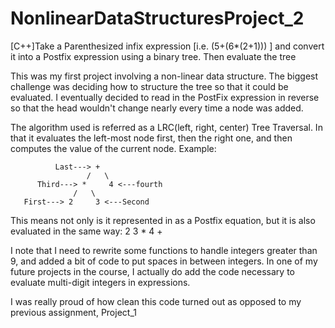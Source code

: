 # NonlinearDataStructuresProject_2
[C++]Take a Parenthesized infix expression [i.e. (5+(6*(2+1))) ] and convert it into a Postfix expression using a binary tree. Then evaluate the tree

This was my first project involving a non-linear data structure.
The biggest challenge was deciding how to structure the tree so that it could be evaluated. I eventually decided to read in the PostFix expression in reverse so that the head wouldn't change nearly every time a node was added.

The algorithm used is referred as a LRC(left, right, center) Tree Traversal. In that it evaluates the left-most node first, then the right one, and then computes the value of the current node. Example:

              Last---> +
                     /   \
          Third---> *     4 <---fourth
                  /   \
       First---> 2     3 <---Second

This means not only is it represented in as a Postfix equation, but it is also evaluated in the same way: 2 3 * 4 +

I note that I need to rewrite some functions to handle integers greater than 9, and added a bit of code to put spaces in between integers. In one of my future projects in the course, I actually do add the code necessary to evaluate multi-digit integers in expressions.

I was really proud of how clean this code turned out as opposed to my previous assignment, Project_1
